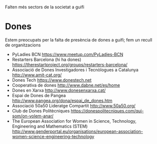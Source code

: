 Falten més sectors de la societat a guifi

# Dones

Estem preocupats per la falta de presència de dones a guifi; fem un recull de organitzacions 

- PyLadies BCN https://www.meetup.com/PyLadies-BCN
- Restarters Barcelona (hi ha dones) https://therestartproject.org/groups/restarters-barcelona/
- Associació de Dones Investigadores i Tecnòlogues a Catalunya http://www.amit-cat.org/
- Dones Tech https://www.donestech.net
- Cooperativa de dones http://www.dabne.net/es/home
- Dones en Xarxa http://www.donesenxarxa.cat/
- Espai de Dones de Pangea http://www.pangea.org/dona/espai_de_dones.htm
- Associació 50a50 Lideratge Compartit http://www.50a50.org/
- Club de Dones Politècniques https://donespolitecniques.com/qui-som/on-volem-anar/
- The European Association for Women in Science, Technology, Engineering and Mathematics (STEM) http://www.genderportal.eu/organisations/european-association-women-science-engineering-technology
